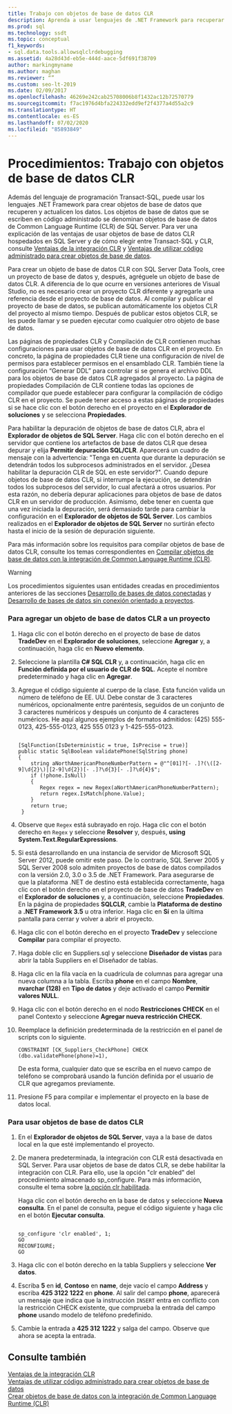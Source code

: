 ```yaml
---
title: Trabajo con objetos de base de datos CLR
description: Aprenda a usar lenguajes de .NET Framework para recuperar y actualizar datos. Vea cómo crear y usar un objeto de base de datos Common Language Runtime (CLR) en un proyecto.
ms.prod: sql
ms.technology: ssdt
ms.topic: conceptual
f1_keywords:
- sql.data.tools.allowsqlclrdebugging
ms.assetid: 4a28d43d-eb5e-444d-aace-5df691f38709
author: markingmyname
ms.author: maghan
ms.reviewer: “”
ms.custom: seo-lt-2019
ms.date: 02/09/2017
ms.openlocfilehash: 46269e242cab25708006b8f1432ac12b72570779
ms.sourcegitcommit: f7ac1976d4bfa224332edd9ef2f4377a4d55a2c9
ms.translationtype: HT
ms.contentlocale: es-ES
ms.lasthandoff: 07/02/2020
ms.locfileid: "85893849"
---
```

# <a name="how-to-work-with-clr-database-objects"></a>Procedimientos: Trabajo con objetos de base de datos CLR

Además del lenguaje de programación Transact\-SQL, puede usar los lenguajes .NET Framework para crear objetos de base de datos que recuperen y actualicen los datos. Los objetos de base de datos que se escriben en código administrado se denominan objetos de base de datos de Common Language Runtime (CLR) de SQL Server. Para ver una explicación de las ventajas de usar objetos de base de datos CLR hospedados en SQL Server y de cómo elegir entre Transact\-SQL y CLR, consulte [Ventajas de la integración CLR](../relational-databases/clr-integration/clr-integration-overview.md) y [Ventajas de utilizar código administrado para crear objetos de base de datos](https://msdn.microsoft.com/library/k2e1fb36.aspx).  
  
Para crear un objeto de base de datos CLR con SQL Server Data Tools, cree un proyecto de base de datos y, después, agréguele un objeto de base de datos CLR. A diferencia de lo que ocurre en versiones anteriores de Visual Studio, no es necesario crear un proyecto CLR diferente y agregarle una referencia desde el proyecto de base de datos. Al compilar y publicar el proyecto de base de datos, se publican automáticamente los objetos CLR del proyecto al mismo tiempo. Después de publicar estos objetos CLR, se les puede llamar y se pueden ejecutar como cualquier otro objeto de base de datos.  
  
Las páginas de propiedades CLR y Compilación de CLR contienen muchas configuraciones para usar objetos de base de datos CLR en el proyecto. En concreto, la página de propiedades CLR tiene una configuración de nivel de permisos para establecer permisos en el ensamblado CLR. También tiene la configuración “Generar DDL” para controlar si se genera el archivo DDL para los objetos de base de datos CLR agregados al proyecto. La página de propiedades Compilación de CLR contiene todas las opciones de compilador que puede establecer para configurar la compilación de código CLR en el proyecto. Se puede tener acceso a estas páginas de propiedades si se hace clic con el botón derecho en el proyecto en el **Explorador de soluciones** y se selecciona **Propiedades**.  
  
Para habilitar la depuración de objetos de base de datos CLR, abra el **Explorador de objetos de SQL Server**. Haga clic con el botón derecho en el servidor que contiene los artefactos de base de datos CLR que desea depurar y elija **Permitir depuración SQL/CLR**. Aparecerá un cuadro de mensaje con la advertencia: "Tenga en cuenta que durante la depuración se detendrán todos los subprocesos administrados en el servidor. ¿Desea habilitar la depuración CLR de SQL en este servidor?". Cuando depure objetos de base de datos CLR, si interrumpe la ejecución, se detendrán todos los subprocesos del servidor, lo cual afectará a otros usuarios. Por esta razón, no debería depurar aplicaciones para objetos de base de datos CLR en un servidor de producción. Asimismo, debe tener en cuenta que una vez iniciada la depuración, será demasiado tarde para cambiar la configuración en el **Explorador de objetos de SQL Server**. Los cambios realizados en el **Explorador de objetos de SQL Server** no surtirán efecto hasta el inicio de la sesión de depuración siguiente.  
  
Para más información sobre los requisitos para compilar objetos de base de datos CLR, consulte los temas correspondientes en [Compilar objetos de base de datos con la integración de Common Language Runtime (CLR)](https://msdn.microsoft.com/library/ms131046.aspx).  
  
> [!WARNING]  
> Los procedimientos siguientes usan entidades creadas en procedimientos anteriores de las secciones [Desarrollo de bases de datos conectadas](../ssdt/connected-database-development.md) y [Desarrollo de bases de datos sin conexión orientado a proyectos](../ssdt/project-oriented-offline-database-development.md).  
  
### <a name="to-add-a-clr-database-object-to-your-project"></a>Para agregar un objeto de base de datos CLR a un proyecto  
  
1.  Haga clic con el botón derecho en el proyecto de base de datos **TradeDev** en el **Explorador de soluciones**, seleccione **Agregar** y, a continuación, haga clic en **Nuevo elemento**.  
  
2.  Seleccione la plantilla **C# SQL CLR** y, a continuación, haga clic en **Función definida por el usuario de CLR de SQL**. Acepte el nombre predeterminado y haga clic en **Agregar**.  
  
3.  Agregue el código siguiente al cuerpo de la clase. Esta función valida un número de teléfono de EE. UU. Debe constar de 3 caracteres numéricos, opcionalmente entre paréntesis, seguidos de un conjunto de 3 caracteres numéricos y después un conjunto de 4 caracteres numéricos. He aquí algunos ejemplos de formatos admitidos: (425) 555-0123, 425-555-0123, 425 555 0123 y 1-425-555-0123.  
  
    ```  
  
    [SqlFunction(IsDeterministic = true, IsPrecise = true)]  
    public static SqlBoolean validatePhone(SqlString phone)  
    {  
        string aNorthAmericanPhoneNumberPattern = @"^[01]?[- .]?(\([2-9]\d{2}\)|[2-9]\d{2})[- .]?\d{3}[- .]?\d{4}$";  
        if (!phone.IsNull)  
        {  
           Regex regex = new Regex(aNorthAmericanPhoneNumberPattern);  
           return regex.IsMatch(phone.Value);  
        }  
        return true;  
     }  
    ```  
  
4.  Observe que `Regex` está subrayado en rojo. Haga clic con el botón derecho en `Regex` y seleccione **Resolver** y, después, **using System.Text.RegularExpressions**.  
  
5.  Si está desarrollando en una instancia de servidor de Microsoft SQL Server 2012, puede omitir este paso. De lo contrario, SQL Server 2005 y SQL Server 2008 solo admiten proyectos de base de datos compilados con la versión 2.0, 3.0 o 3.5 de .NET Framework. Para asegurarse de que la plataforma .NET de destino está establecida correctamente, haga clic con el botón derecho en el proyecto de base de datos **TradeDev** en el **Explorador de soluciones** y, a continuación, seleccione **Propiedades**. En la página de propiedades **SQLCLR**, cambie la **Plataforma de destino** a **.NET Framework 3.5** u otra inferior. Haga clic en **Sí** en la última pantalla para cerrar y volver a abrir el proyecto.  
  
6.  Haga clic con el botón derecho en el proyecto **TradeDev** y seleccione **Compilar** para compilar el proyecto.  
  
7.  Haga doble clic en Suppliers.sql y seleccione **Diseñador de vistas** para abrir la tabla Suppliers en el Diseñador de tablas.  
  
8.  Haga clic en la fila vacía en la cuadrícula de columnas para agregar una nueva columna a la tabla. Escriba **phone** en el campo **Nombre**, **nvarchar (128)** en **Tipo de datos** y deje activado el campo **Permitir valores NULL**.  
  
9. Haga clic con el botón derecho en el nodo **Restricciones CHECK** en el panel Contexto y seleccione **Agregar nueva restricción CHECK**.  
  
10. Reemplace la definición predeterminada de la restricción en el panel de scripts con lo siguiente.  
  
    ```  
    CONSTRAINT [CK_Suppliers_CheckPhone] CHECK (dbo.validatePhone(phone)=1),  
    ```  
  
    De esta forma, cualquier dato que se escriba en el nuevo campo de teléfono se comprobará usando la función definida por el usuario de CLR que agregamos previamente.  
  
11. Presione F5 para compilar e implementar el proyecto en la base de datos local.  
  
### <a name="to-use-clr-database-objects"></a>Para usar objetos de base de datos CLR  
  
1.  En el **Explorador de objetos de SQL Server**, vaya a la base de datos local en la que esté implementando el proyecto.  
  
2.  De manera predeterminada, la integración con CLR está desactivada en SQL Server. Para usar objetos de base de datos CLR, se debe habilitar la integración con CLR. Para ello, use la opción "clr enabled" del procedimiento almacenado sp_configure. Para más información, consulte el tema sobre [la opción clr habilitada](../relational-databases/clr-integration/clr-integration-enabling.md).  
  
    Haga clic con el botón derecho en la base de datos y seleccione **Nueva consulta**. En el panel de consulta, pegue el código siguiente y haga clic en el botón **Ejecutar consulta**.  
  
    ```  
  
    sp_configure 'clr enabled', 1;  
    GO  
    RECONFIGURE;  
    GO  
    ```  
  
3.  Haga clic con el botón derecho en la tabla Suppliers y seleccione **Ver datos**.  
  
4.  Escriba **5** en **id**, **Contoso** en **name**, deje vacío el campo **Address** y escriba **425 3122 1222** en **phone**. Al salir del campo **phone**, aparecerá un mensaje que indica que la instrucción `INSERT` entra en conflicto con la restricción CHECK existente, que comprueba la entrada del campo **phone** usando modelo de teléfono predefinido.  
  
5.  Cambie la entrada a **425 312 1222** y salga del campo. Observe que ahora se acepta la entrada.  
  
## <a name="see-also"></a>Consulte también  
[Ventajas de la integración CLR](../relational-databases/clr-integration/clr-integration-overview.md)  
[Ventajas de utilizar código administrado para crear objetos de base de datos](https://msdn.microsoft.com/library/k2e1fb36.aspx)  
[Crear objetos de base de datos con la integración de Common Language Runtime (CLR)](https://msdn.microsoft.com/library/ms131046.aspx)  
  
